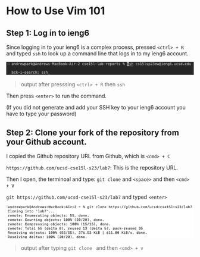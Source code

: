 # How to Use Vim 101

## Step 1: Log in to ieng6

Since logging in to your ieng6 is a complex process, pressed `<ctrl> + R` and typed `ssh` to look up a command line that logs in to my ieng6 account.

![image](./Lab7/ctrlR.png)

> output after presssing `<ctrl> + R` then `ssh`

Then press `<enter>` to run the command.

(If you did not generate and add your SSH key to your ieng6 account you have to type your password)

## Step 2: Clone your fork of the repository from your Github account.

I copied the Github repository URL from Github, which is `<cmd> + C`

`https://github.com/ucsd-cse15l-s23/lab7`: This is the repository URL.

Then I open, the terminoal and type: `git clone` and `<space>` and then `<cmd> + V`

`git https://github.com/ucsd-cse15l-s23/lab7`
and typed `<enter>`

![image](./Lab7/git%20clone.png)

> output after typing `git clone ` and then `<cmd> + v`
